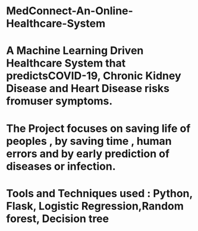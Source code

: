 # MedConnect-An-Online-Healthcare-System
# A Machine Learning Driven Healthcare System that predictsCOVID-19, Chronic Kidney Disease and Heart Disease risks fromuser symptoms. 
# The Project focuses on saving life of peoples , by saving time , human errors and by early prediction of diseases or infection.

# Tools and Techniques used : Python, Flask, Logistic Regression,Random forest, Decision tree
